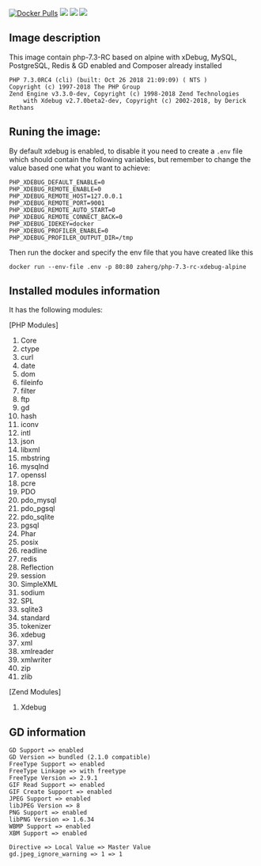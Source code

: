 [![Docker Pulls](https://img.shields.io/docker/pulls/zaherg/php-7.3-rc-xdebug-alpine.svg)](https://hub.docker.com/r/zaherg/php-7.3-rc-xdebug-alpine/) [![](https://images.microbadger.com/badges/image/zaherg/php-7.3-rc-xdebug-alpine.svg)](https://microbadger.com/images/zaherg/php-7.2-xdebug-alpine "Get your own image badge on microbadger.com") [![](https://images.microbadger.com/badges/version/zaherg/php-7.3-rc-xdebug-alpine.svg)](https://microbadger.com/images/zaherg/php-7.3-rc-xdebug-alpine "Get your own version badge on microbadger.com") [![](https://images.microbadger.com/badges/commit/zaherg/php-7.3-rc-xdebug-alpine.svg)](https://microbadger.com/images/zaherg/php-7.3-rc-xdebug-alpine "Get your own commit badge on microbadger.com")


## Image description

This image contain php-7.3-RC based on alpine with xDebug, MySQL, PostgreSQL, Redis & GD enabled and Composer already installed

```
PHP 7.3.0RC4 (cli) (built: Oct 26 2018 21:09:09) ( NTS )
Copyright (c) 1997-2018 The PHP Group
Zend Engine v3.3.0-dev, Copyright (c) 1998-2018 Zend Technologies
    with Xdebug v2.7.0beta2-dev, Copyright (c) 2002-2018, by Derick Rethans
```


## Runing the image:

By default xdebug is enabled, to disable it you need to create a `.env` file which should contain the following variables, but remember to change the value based one what you want to achieve:

```
PHP_XDEBUG_DEFAULT_ENABLE=0
PHP_XDEBUG_REMOTE_ENABLE=0
PHP_XDEBUG_REMOTE_HOST=127.0.0.1
PHP_XDEBUG_REMOTE_PORT=9001
PHP_XDEBUG_REMOTE_AUTO_START=0
PHP_XDEBUG_REMOTE_CONNECT_BACK=0
PHP_XDEBUG_IDEKEY=docker
PHP_XDEBUG_PROFILER_ENABLE=0
PHP_XDEBUG_PROFILER_OUTPUT_DIR=/tmp
```

Then run the docker and specify the env file that you have created like this

```
docker run --env-file .env -p 80:80 zaherg/php-7.3-rc-xdebug-alpine
```

## Installed modules information

It has the following modules:

[PHP Modules]

1. Core 
1. ctype  
1. curl 
1. date 
1. dom  
1. fileinfo 
1. filter 
1. ftp  
1. gd 
1. hash 
1. iconv  
1. intl 
1. json 
1. libxml 
1. mbstring 
1. mysqlnd  
1. openssl   
1. pcre 
1. PDO  
1. pdo_mysql  
1. pdo_pgsql  
1. pdo_sqlite 
1. pgsql 
1. Phar 
1. posix  
1. readline 
1. redis  
1. Reflection 
1. session  
1. SimpleXML  
1. sodium
1. SPL  
1. sqlite3  
1. standard 
1. tokenizer  
1. xdebug 
1. xml  
1. xmlreader  
1. xmlwriter  
1. zip  
1. zlib 

[Zend Modules]

1. Xdebug

## GD information

```
GD Support => enabled
GD Version => bundled (2.1.0 compatible)
FreeType Support => enabled
FreeType Linkage => with freetype
FreeType Version => 2.9.1
GIF Read Support => enabled
GIF Create Support => enabled
JPEG Support => enabled
libJPEG Version => 8
PNG Support => enabled
libPNG Version => 1.6.34
WBMP Support => enabled
XBM Support => enabled

Directive => Local Value => Master Value
gd.jpeg_ignore_warning => 1 => 1
```
